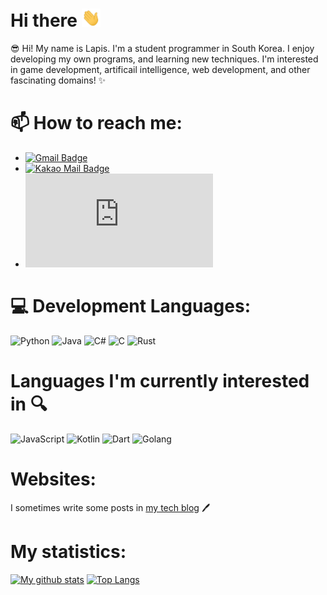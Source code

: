 # Hi there <img src="./wave.gif" width="30px">
😎 Hi! My name is Lapis. I'm a student programmer in South Korea. I enjoy developing my own programs, and learning new techniques.
I'm interested in game development, artificail intelligence, web development, and other fascinating domains! :sparkles:

# 📫 How to reach me: 
- [![Gmail Badge](https://img.shields.io/badge/-lapis0875@gmail.com-c14438?style=flat-square&logo=Gmail&logoColor=white&link=mailto:lapis0875@gmail.com)](mailto:lapis0875@gmail.com)
- [![Kakao Mail Badge](https://img.shields.io/badge/-lapis0875@kakao.com-ffcd00?style=flat-square&logo=Mail.Ru&logoColor=white&link=mailto:lapis0875@kakao.com)](mailto:lapis0875@kakao.com)
- [![Discord Badge](https://img.shields.io/badge/-sleepylapis＃1608-7289da?style=flat-square&logo=Discord&logoColor=white&link=https://discord.com)](https://discord.com)

# 💻 Development  Languages:
![Python](https://img.shields.io/badge/-Python-3776ab?style=flat-square&logo=Python&logoColor=white)
![Java](https://img.shields.io/badge/-java-E34A86?style=flat-square&logo=java&logoColor=white)
![C#](https://img.shields.io/badge/-C＃-239120?style=flat-square&logo=C-Sharp)
![C](https://img.shields.io/badge/-C-00599C?style=flat-square&logo=C&logoColor=white)
![Rust](https://img.shields.io/badge/-Rust-000000?style=flat-square&logo=Rust&logoColor=white)

# Languages I'm currently interested in :mag:
![JavaScript](https://img.shields.io/badge/-JavaScript-black?style=flat-square&logo=javascript)
![Kotlin](https://img.shields.io/badge/-Kotlin-0095D5?style=flat-square&logo=Kotlin&logoColor=white)
![Dart](https://img.shields.io/badge/-Dart-0175C2?style=flat-square&logo=Dart&logoColor=white)
![Golang](https://img.shields.io/badge/-Golang-00add8?style=flat-square&logo=Go&logoColor=white)

# Websites:
I sometimes write some posts in [my tech blog](https://lapis0875.github.io) :pen:

# My statistics:
[![My github stats](https://github-readme-stats.vercel.app/api?username=Lapis0875&show_icons=true&hide_border=true&count_private=true)](https://github.com/Lapis0875)
[![Top Langs](https://github-readme-stats.vercel.app/api/top-langs/?username=Lapis0875&layout=compact)](https://github.com/Lapis0875)
